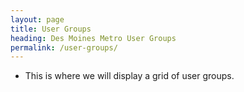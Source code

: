 ```yaml
---
layout: page
title: User Groups
heading: Des Moines Metro User Groups
permalink: /user-groups/
---
```


- This is where we will display a grid of user groups.
